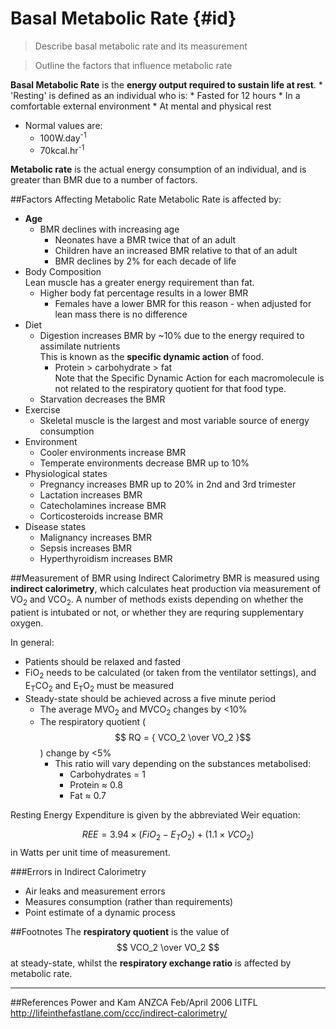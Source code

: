# Basal Metabolic Rate {#id}
> Describe basal metabolic rate and its measurement

<!--><?!-->

> Outline the factors that influence metabolic rate

**Basal Metabolic Rate** is the **energy output required to sustain life at rest**.             * 'Resting' is defined as an individual who is:
    * Fasted for 12 hours
    * In a comfortable external environment
    * At mental and physical rest 
* Normal values are:
    * 100W.day<sup>-1</sup>
    * 70kcal.hr<sup>-1</sup>
    
    
**Metabolic rate** is the actual energy consumption of an individual, and is greater than BMR due to a number of factors.

##Factors Affecting Metabolic Rate
Metabolic Rate is affected by:
* **Age**
    * BMR declines with increasing age
        * Neonates have a BMR twice that of an adult
        * Children have an increased BMR relative to that of an adult
        * BMR declines by 2% for each decade of life
* Body Composition  
Lean muscle has a greater energy requirement than fat.
    * Higher body fat percentage results in a lower BMR
        * Females have a lower BMR for this reason - when adjusted for lean mass there is no difference
* Diet
    * Digestion increases BMR by ~10% due to the energy required to assimilate nutrients  
    This is known as the **specific dynamic action** of food.
        * Protein > carbohydrate > fat  
        Note that the Specific Dynamic Action for each macromolecule is not related to the respiratory quotient for that food type.            
    * Starvation decreases the BMR
* Exercise
    * Skeletal muscle is the largest and most variable source of energy consumption
* Environment
    * Cooler environments increase BMR 
    * Temperate environments decrease BMR up to 10%
* Physiological states
    * Pregnancy increases BMR up to 20% in 2nd and 3rd trimester
    * Lactation increases BMR
    * Catecholamines increase BMR
    * Corticosteroids increase BMR
* Disease states
    * Malignancy increases BMR
    * Sepsis increases BMR
    * Hyperthyroidism increases BMR    

##Measurement of BMR using Indirect Calorimetry
BMR is measured using **indirect calorimetry**, which calculates heat production via measurement of VO<sub>2</sub> and VCO<sub>2</sub>. A number of methods exists depending on whether the patient is intubated or not, or whether they are requring supplementary oxygen.

In general:
* Patients should be relaxed and fasted
* FiO<sub>2</sub> needs to be calculated (or taken from the ventilator settings), and E<sub>T</sub>CO<sub>2</sub> and E<sub>T</sub>O<sub>2</sub> must be measured
* Steady-state should be achieved across a five minute period
    * The average MVO<sub>2</sub> and MVCO<sub>2</sub> changes by <10%
    * The respiratory quotient ($$ RQ = { VCO_2 \over VO_2 }$$) change by <5%
        * This ratio will vary depending on the substances metabolised:
            * Carbohydrates = 1
            * Protein ≈ 0.8
            * Fat ≈ 0.7

Resting Energy Expenditure is given by the abbreviated Weir equation:

$$ REE = 3.94 \times (FiO_2 - E_TO_2 ) + (1.1 \times VCO_2) $$ in Watts per unit time of measurement.

###Errors in Indirect Calorimetry
* Air leaks and measurement errors
* Measures consumption (rather than requirements)
* Point estimate of a dynamic process

##Footnotes
The **respiratory quotient** is the value of $$ VCO_2 \over VO_2 $$ at steady-state, whilst the **respiratory exchange ratio** is affected by metabolic rate.

---
##References
Power and Kam
ANZCA Feb/April 2006
LITFL http://lifeinthefastlane.com/ccc/indirect-calorimetry/